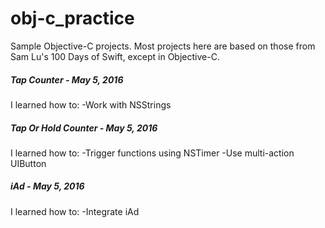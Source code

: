 # obj-c_practice
Sample Objective-C projects. Most projects here are based on those from Sam Lu's 100 Days of Swift, except in Objective-C.

<h5>Tap Counter - May 5, 2016</h5>
  I learned how to:
    -Work with NSStrings
<h5>Tap Or Hold Counter - May 5, 2016</h5>
  I learned how to:
    -Trigger functions using NSTimer
    -Use multi-action UIButton
<h5>iAd - May 5, 2016</h5>
  I learned how to:
    -Integrate iAd
